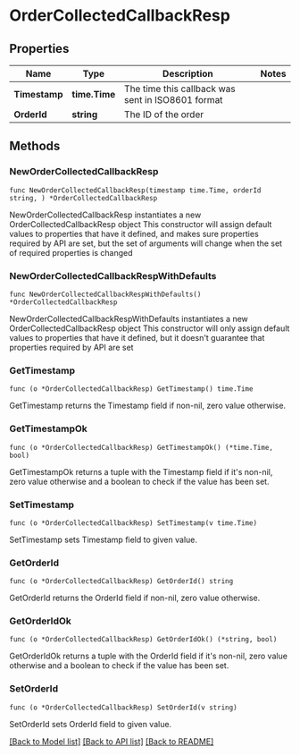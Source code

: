# OrderCollectedCallbackResp

## Properties

Name | Type | Description | Notes
------------ | ------------- | ------------- | -------------
**Timestamp** | **time.Time** | The time this callback was sent in ISO8601 format | 
**OrderId** | **string** | The ID of the order | 

## Methods

### NewOrderCollectedCallbackResp

`func NewOrderCollectedCallbackResp(timestamp time.Time, orderId string, ) *OrderCollectedCallbackResp`

NewOrderCollectedCallbackResp instantiates a new OrderCollectedCallbackResp object
This constructor will assign default values to properties that have it defined,
and makes sure properties required by API are set, but the set of arguments
will change when the set of required properties is changed

### NewOrderCollectedCallbackRespWithDefaults

`func NewOrderCollectedCallbackRespWithDefaults() *OrderCollectedCallbackResp`

NewOrderCollectedCallbackRespWithDefaults instantiates a new OrderCollectedCallbackResp object
This constructor will only assign default values to properties that have it defined,
but it doesn't guarantee that properties required by API are set

### GetTimestamp

`func (o *OrderCollectedCallbackResp) GetTimestamp() time.Time`

GetTimestamp returns the Timestamp field if non-nil, zero value otherwise.

### GetTimestampOk

`func (o *OrderCollectedCallbackResp) GetTimestampOk() (*time.Time, bool)`

GetTimestampOk returns a tuple with the Timestamp field if it's non-nil, zero value otherwise
and a boolean to check if the value has been set.

### SetTimestamp

`func (o *OrderCollectedCallbackResp) SetTimestamp(v time.Time)`

SetTimestamp sets Timestamp field to given value.


### GetOrderId

`func (o *OrderCollectedCallbackResp) GetOrderId() string`

GetOrderId returns the OrderId field if non-nil, zero value otherwise.

### GetOrderIdOk

`func (o *OrderCollectedCallbackResp) GetOrderIdOk() (*string, bool)`

GetOrderIdOk returns a tuple with the OrderId field if it's non-nil, zero value otherwise
and a boolean to check if the value has been set.

### SetOrderId

`func (o *OrderCollectedCallbackResp) SetOrderId(v string)`

SetOrderId sets OrderId field to given value.



[[Back to Model list]](../README.md#documentation-for-models) [[Back to API list]](../README.md#documentation-for-api-endpoints) [[Back to README]](../README.md)


